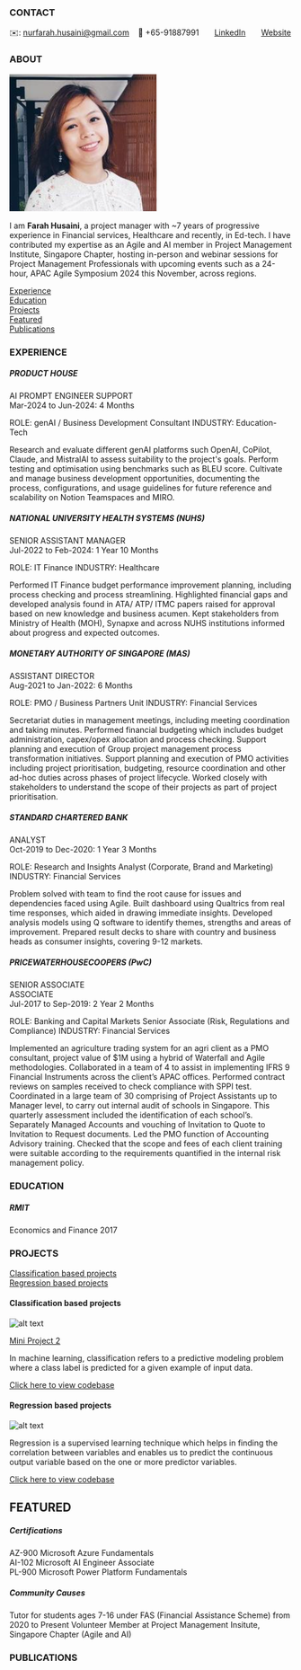 <!-- CONTACT Section Starts -->
### CONTACT

<!-- Add your details -->
✉️: nurfarah.husaini@gmail.com 
&nbsp;&nbsp; 📲 +65-91887991
&nbsp;&nbsp;&nbsp;&nbsp;&nbsp; [LinkedIn](https://www.linkedin.com/in/farah-husaini/) 
&nbsp;&nbsp;&nbsp;&nbsp;&nbsp; [Website](https://www.linkedin.com/in/farah-husaini/)
<!-- CONTACT Section Ends -->

<!-- ABOUT Section Starts -->
### ABOUT
<!-- Add link to your picture -->

![alt text](https://raw.githubusercontent.com/fh19291/farah_husaini/main/images/Profile%20photo.png)

<!-- Add your details -->

I am __Farah Husaini__, a project manager with ~7 years of progressive experience in Financial services, Healthcare and recently, in Ed-tech. I have contributed my expertise as an Agile and AI member in Project Management Institute, Singapore Chapter, hosting in-person and webinar sessions for Project Management Professionals with upcoming events such as a 24-hour, APAC Agile Symposium 2024 this November, across regions.


<!-- Add link to the sections -->
[Experience](#experience) <br>
[Education](#education) <br>
[Projects](#projects) <br>
[Featured](#featured) <br>
[Publications](#publications) <br>

<!-- ABOUT Section Ends -->

<!-- EXPERIENCE Section Starts -->
### EXPERIENCE
<!-- Add your details -->
##### PRODUCT HOUSE
AI PROMPT ENGINEER SUPPORT <br>
Mar-2024 to Jun-2024: 4 Months

ROLE: genAI / Business Development Consultant
INDUSTRY: Education-Tech

Research and evaluate different genAI platforms such OpenAI, CoPilot, Claude, and MistralAI to assess suitability to the project's goals. Perform testing and optimisation using benchmarks such as BLEU score. Cultivate and manage business development opportunities, documenting the process, configurations, and usage guidelines for future reference and scalability on Notion Teamspaces and MIRO.

##### NATIONAL UNIVERSITY HEALTH SYSTEMS (NUHS)
SENIOR ASSISTANT MANAGER <br>
Jul-2022 to Feb-2024: 1 Year 10 Months

ROLE: IT Finance
INDUSTRY: Healthcare

Performed IT Finance budget performance improvement planning, including process checking and process streamlining. Highlighted financial gaps and developed analysis found in ATA/ ATP/ ITMC papers raised for approval based 
on new knowledge and business acumen. Kept stakeholders from Ministry of Health (MOH), Synapxe and across NUHS institutions informed about progress and expected outcomes. 

##### MONETARY AUTHORITY OF SINGAPORE (MAS)
ASSISTANT DIRECTOR <br>
Aug-2021 to Jan-2022: 6 Months

ROLE: PMO / Business Partners Unit
INDUSTRY: Financial Services

Secretariat duties in management meetings, including meeting coordination and taking minutes. Performed financial budgeting which includes budget administration, capex/opex allocation and process 
checking. Support planning and execution of Group project management process transformation initiatives. Support planning and execution of PMO activities including project prioritisation, budgeting, resource 
coordination and other ad-hoc duties across phases of project lifecycle. Worked closely with stakeholders to understand the scope of their projects as part of project prioritisation. 

##### STANDARD CHARTERED BANK
ANALYST <br>
Oct-2019 to Dec-2020: 1 Year 3 Months

ROLE: Research and Insights Analyst (Corporate, Brand and Marketing)
INDUSTRY: Financial Services

Problem solved with team to find the root cause for issues and dependencies faced using Agile. Built dashboard using Qualtrics from real time responses, which aided in drawing immediate insights.
Developed analysis models using Q software to identify themes, strengths and areas of improvement. Prepared result decks to share with country and business heads as consumer insights, covering 9-12 markets.

##### PRICEWATERHOUSECOOPERS (PwC)
SENIOR ASSOCIATE <br>
ASSOCIATE <br>
Jul-2017 to Sep-2019: 2 Year 2 Months

ROLE: Banking and Capital Markets Senior Associate (Risk, Regulations and Compliance)
INDUSTRY: Financial Services

Implemented an agriculture trading system for an agri client as a PMO consultant, project value of $1M using a hybrid of Waterfall and Agile methodologies. Collaborated in a team of 4 to assist in implementing IFRS 9 Financial Instruments across the client’s APAC offices. Performed contract reviews on samples received to check compliance with SPPI test. Coordinated in a large team of 30 comprising of Project Assistants up to Manager level, to carry out internal 
audit of schools in Singapore. This quarterly assessment included the identification of each school’s. Separately Managed Accounts and vouching of Invitation to Quote to Invitation to Request documents. Led the PMO function of Accounting Advisory training. Checked that the scope and fees of each client training were suitable according to the requirements quantified in the internal risk management policy. 

<!-- EXPERIENCE Section Ends -->

<!-- EDUCATION Section Starts -->
### EDUCATION
<!-- Add your details -->
##### RMIT
Economics and Finance 2017

<!-- EDUCATION Section Ends -->

<!-- PROJECTS Section Starts -->
### PROJECTS
<!-- Add your details -->

[Classification based projects](#classification-based-projects) <br>
[Regression based projects](#regression-based-projects) <br>

<!-- Add your details -->

#### Classification based projects
![alt text](https://raw.githubusercontent.com/krvishwesh54/Kumar-Vishwesh/main/images/Classification.png)

[Mini Project 2](https://github.com/fh19291/farah_husaini/blob/main/documents/Group%204_Mini%20project%202%20solution/Group%204_Mini%20project%202%20solution.ipynb)

In machine learning, classification refers to a predictive modeling problem where a class label is predicted for a given example of input data.

[Click here to view codebase](https://github.com/krvishwesh54/DataScience_DeepLearning_MachineLearning/tree/master/Classification)

#### Regression based projects
![alt text](https://raw.githubusercontent.com/krvishwesh54/Kumar-Vishwesh/main/images/Regression.jpg)

Regression is a supervised learning technique which helps in finding the correlation between variables and enables us to predict the continuous output variable based on the one or more predictor variables.

[Click here to view codebase](https://github.com/krvishwesh54/DataScience_DeepLearning_MachineLearning/tree/master/Regression)

<!-- PROJECTS Section Ends -->

<!-- FEATURED Section Starts -->
## FEATURED
<!-- Add your details -->
##### Certifications
AZ-900 Microsoft Azure Fundamentals <br>
AI-102 Microsoft AI Engineer Associate <br>
PL-900 Microsoft Power Platform Fundamentals

##### Community Causes
Tutor for students ages 7-16 under FAS (Financial Assistance Scheme) from 2020 to Present
Volunteer Member at Project Management Insitute, Singapore Chapter (Agile and AI)

<!-- FEATURED Section Ends -->

### PUBLICATIONS

